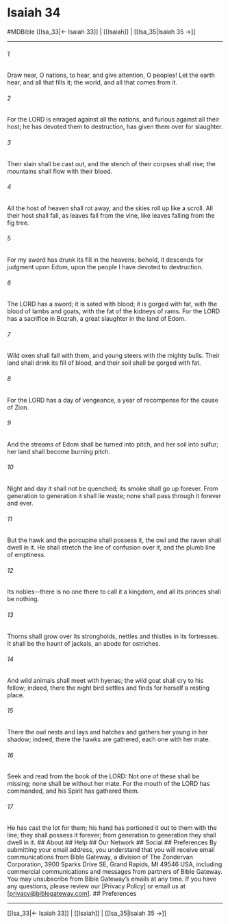 # Isaiah 34
#MDBible
[[Isa_33|← Isaiah 33]] | [[Isaiah]] | [[Isa_35|Isaiah 35 →]]

***


###### 1 
Draw near, O nations, to hear, and give attention, O peoples! Let the earth hear, and all that fills it; the world, and all that comes from it. 

###### 2 
For the LORD is enraged against all the nations, and furious against all their host; he has devoted them to destruction, has given them over for slaughter. 

###### 3 
Their slain shall be cast out, and the stench of their corpses shall rise; the mountains shall flow with their blood. 

###### 4 
All the host of heaven shall rot away, and the skies roll up like a scroll. All their host shall fall, as leaves fall from the vine, like leaves falling from the fig tree. 

###### 5 
For my sword has drunk its fill in the heavens; behold, it descends for judgment upon Edom, upon the people I have devoted to destruction. 

###### 6 
The LORD has a sword; it is sated with blood; it is gorged with fat, with the blood of lambs and goats, with the fat of the kidneys of rams. For the LORD has a sacrifice in Bozrah, a great slaughter in the land of Edom. 

###### 7 
Wild oxen shall fall with them, and young steers with the mighty bulls. Their land shall drink its fill of blood, and their soil shall be gorged with fat. 

###### 8 
For the LORD has a day of vengeance, a year of recompense for the cause of Zion. 

###### 9 
And the streams of Edom shall be turned into pitch, and her soil into sulfur; her land shall become burning pitch. 

###### 10 
Night and day it shall not be quenched; its smoke shall go up forever. From generation to generation it shall lie waste; none shall pass through it forever and ever. 

###### 11 
But the hawk and the porcupine shall possess it, the owl and the raven shall dwell in it. He shall stretch the line of confusion over it, and the plumb line of emptiness. 

###### 12 
Its nobles--there is no one there to call it a kingdom, and all its princes shall be nothing. 

###### 13 
Thorns shall grow over its strongholds, nettles and thistles in its fortresses. It shall be the haunt of jackals, an abode for ostriches. 

###### 14 
And wild animals shall meet with hyenas; the wild goat shall cry to his fellow; indeed, there the night bird settles and finds for herself a resting place. 

###### 15 
There the owl nests and lays and hatches and gathers her young in her shadow; indeed, there the hawks are gathered, each one with her mate. 

###### 16 
Seek and read from the book of the LORD: Not one of these shall be missing; none shall be without her mate. For the mouth of the LORD has commanded, and his Spirit has gathered them. 

###### 17 
He has cast the lot for them; his hand has portioned it out to them with the line; they shall possess it forever; from generation to generation they shall dwell in it. ## About ## Help ## Our Network ## Social ## Preferences By submitting your email address, you understand that you will receive email communications from Bible Gateway, a division of The Zondervan Corporation, 3900 Sparks Drive SE, Grand Rapids, MI 49546 USA, including commercial communications and messages from partners of Bible Gateway. You may unsubscribe from Bible Gateway&rsquo;s emails at any time. If you have any questions, please review our [Privacy Policy] or email us at [privacy@biblegateway.com]. ## Preferences

***

[[Isa_33|← Isaiah 33]] | [[Isaiah]] | [[Isa_35|Isaiah 35 →]]

